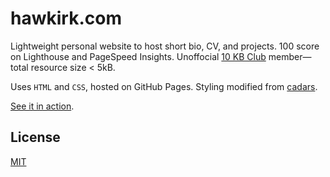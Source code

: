 # hawkirk.com

Lightweight personal website to host short bio, CV, and projects. 100 score on Lighthouse and PageSpeed Insights. Unoffocial [10 KB Club](https://10kbclub.com/) member—total resource size < 5kB.

Uses `HTML` and `CSS`, hosted on GitHub Pages. Styling modified from [cadars](https://github.com/cadars/john-doe).

[See it in action](https://hawkirk.com/).

## License

[MIT](docs/LICENSE.txt)
